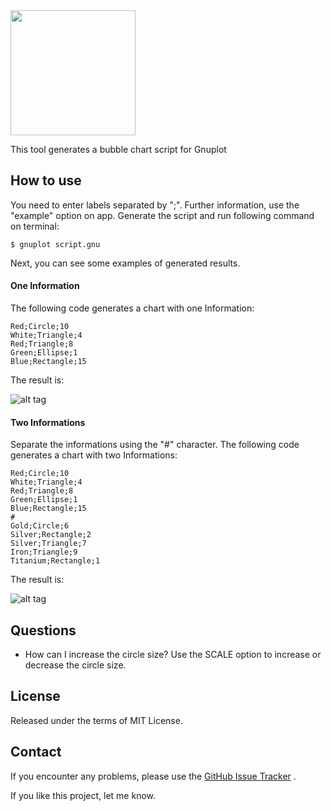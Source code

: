 
<img src="https://user-images.githubusercontent.com/114015/102698819-40daf980-420e-11eb-889d-550e1a44c253.png" width="200px"/>


This tool generates a bubble chart script for Gnuplot

## How to use

You need to enter labels separated by ";". Further information, use the "example" option on app. Generate the script and run following command on terminal:

```text
$ gnuplot script.gnu
```

Next, you can see some examples of generated results.

#### One Information

The following code generates a chart with one Information:

```text
Red;Circle;10
White;Triangle;4
Red;Triangle;8
Green;Ellipse;1
Blue;Rectangle;15
```

The result is:

![alt tag](https://raw.githubusercontent.com/thiagodnf/bubble-chart-for-gnuplot/master/img/example_1.png)

#### Two Informations

Separate the informations using the "#" character. The following code generates a chart with two Informations:

```text
Red;Circle;10
White;Triangle;4
Red;Triangle;8
Green;Ellipse;1
Blue;Rectangle;15
#
Gold;Circle;6
Silver;Rectangle;2
Silver;Triangle;7
Iron;Triangle;9
Titanium;Rectangle;1
```

The result is:

![alt tag](https://raw.githubusercontent.com/thiagodnf/bubble-chart-for-gnuplot/master/img/eample%20_2.png)

## Questions

* How can I increase the circle size? Use the SCALE option to increase or decrease the circle size.

## License

Released under the terms of MIT License.

## Contact

If you encounter any problems, please use the [GitHub Issue Tracker](https://github.com/thiagodnf/bubble-chart-for-gnuplot/issues) .

If you like this project, let me know.
